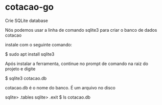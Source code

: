 # cotacao-go

Crie SQLite database

Nós podemos usar a linha de comando sqlite3 para criar o banco de dados cotacao

instale com o seguinte comando:

$ sudo apt install sqlite3

Após instalar a ferramenta, continue no prompt de comando na raiz do projeto e digite

$ sqlite3 cotacao.db

cotacao.db é o nome do banco. É um arquivo no disco

sqlite> .tables
sqlite> .exit
$ ls
cotacao.db